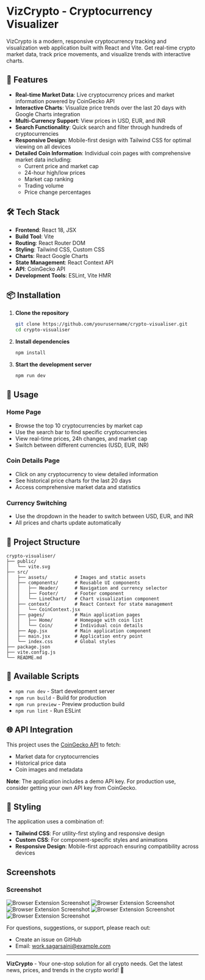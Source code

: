 # VizCrypto - Cryptocurrency Visualizer


VizCrypto is a modern, responsive cryptocurrency tracking and visualization web application built with React and Vite. Get real-time crypto market data, track price movements, and visualize trends with interactive charts.

## 🚀 Features

- **Real-time Market Data**: Live cryptocurrency prices and market information powered by CoinGecko API
- **Interactive Charts**: Visualize price trends over the last 20 days with Google Charts integration
- **Multi-Currency Support**: View prices in USD, EUR, and INR
- **Search Functionality**: Quick search and filter through hundreds of cryptocurrencies
- **Responsive Design**: Mobile-first design with Tailwind CSS for optimal viewing on all devices
- **Detailed Coin Information**: Individual coin pages with comprehensive market data including:
  - Current price and market cap
  - 24-hour high/low prices
  - Market cap ranking
  - Trading volume
  - Price change percentages

## 🛠️ Tech Stack

- **Frontend**: React 18, JSX
- **Build Tool**: Vite
- **Routing**: React Router DOM
- **Styling**: Tailwind CSS, Custom CSS
- **Charts**: React Google Charts
- **State Management**: React Context API
- **API**: CoinGecko API
- **Development Tools**: ESLint, Vite HMR

## 📦 Installation

1. **Clone the repository**

   ```bash
   git clone https://github.com/yourusername/crypto-visualiser.git
   cd crypto-visualiser
   ```

2. **Install dependencies**

   ```bash
   npm install
   ```

3. **Start the development server**

   ```bash
   npm run dev
   ```

## 🎯 Usage

### Home Page

- Browse the top 10 cryptocurrencies by market cap
- Use the search bar to find specific cryptocurrencies
- View real-time prices, 24h changes, and market cap
- Switch between different currencies (USD, EUR, INR)

### Coin Details Page

- Click on any cryptocurrency to view detailed information
- See historical price charts for the last 20 days
- Access comprehensive market data and statistics

### Currency Switching

- Use the dropdown in the header to switch between USD, EUR, and INR
- All prices and charts update automatically

## 📁 Project Structure

```
crypto-visualiser/
├── public/
│   └── vite.svg
├── src/
│   ├── assets/          # Images and static assets
│   ├── components/      # Reusable UI components
│   │   ├── Header/      # Navigation and currency selector
│   │   ├── Footer/      # Footer component
│   │   └── LineChart/   # Chart visualization component
│   ├── context/         # React Context for state management
│   │   └── CoinContext.jsx
│   ├── pages/           # Main application pages
│   │   ├── Home/        # Homepage with coin list
│   │   └── Coin/        # Individual coin details
│   ├── App.jsx          # Main application component
│   ├── main.jsx         # Application entry point
│   └── index.css        # Global styles
├── package.json
├── vite.config.js
└── README.md
```

## 🔧 Available Scripts

- `npm run dev` - Start development server
- `npm run build` - Build for production
- `npm run preview` - Preview production build
- `npm run lint` - Run ESLint

## 🌐 API Integration

This project uses the [CoinGecko API](https://www.coingecko.com/en/api) to fetch:

- Market data for cryptocurrencies
- Historical price data
- Coin images and metadata

**Note**: The application includes a demo API key. For production use, consider getting your own API key from CoinGecko.

## 🎨 Styling

The application uses a combination of:

- **Tailwind CSS**: For utility-first styling and responsive design
- **Custom CSS**: For component-specific styles and animations
- **Responsive Design**: Mobile-first approach ensuring compatibility across devices

## Screenshots
### Screenshot

![Browser Extension Screenshot](src/assets/s1.png)
![Browser Extension Screenshot](/src/assets/s2.png)
![Browser Extension Screenshot](src/assets/s3.png)
![Browser Extension Screenshot](/src/assets/s4.png)
![Browser Extension Screenshot](/src/assets/s5.png)

For questions, suggestions, or support, please reach out:

- Create an issue on GitHub
- Email: work.sagarsaini@example.com

---

**VizCrypto** - Your one-stop solution for all crypto needs. Get the latest news, prices, and trends in the crypto world! 🚀
